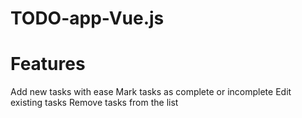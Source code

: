 # TODO-app-Vue.js

# Features
Add new tasks with ease
Mark tasks as complete or incomplete
Edit existing tasks
Remove tasks from the list
